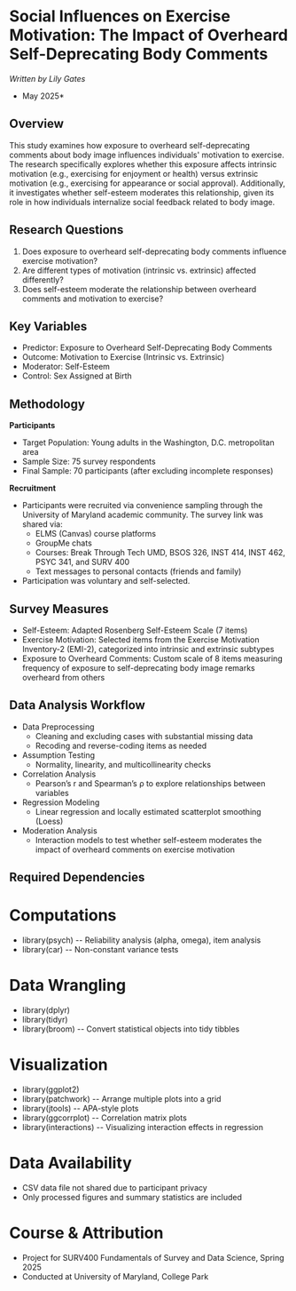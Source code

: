# Social Influences on Exercise Motivation: The Impact of Overheard Self-Deprecating Body Comments
*Written by Lily Gates*
* May 2025*

## Overview
This study examines how exposure to overheard self-deprecating comments about body image influences individuals' motivation to exercise. The research specifically explores whether this exposure affects intrinsic motivation (e.g., exercising for enjoyment or health) versus extrinsic motivation (e.g., exercising for appearance or social approval). Additionally, it investigates whether self-esteem moderates this relationship, given its role in how individuals internalize social feedback related to body image.

## Research Questions
1. Does exposure to overheard self-deprecating body comments influence exercise motivation?
2. Are different types of motivation (intrinsic vs. extrinsic) affected differently?
3. Does self-esteem moderate the relationship between overheard comments and motivation to exercise?

## Key Variables
* Predictor: Exposure to Overheard Self-Deprecating Body Comments
* Outcome: Motivation to Exercise (Intrinsic vs. Extrinsic)
* Moderator: Self-Esteem
* Control: Sex Assigned at Birth

## Methodology
**Participants**
   * Target Population: Young adults in the Washington, D.C. metropolitan area
   * Sample Size: 75 survey respondents
   * Final Sample: 70 participants (after excluding incomplete responses)

**Recruitment**
   * Participants were recruited via convenience sampling through the University of Maryland academic community. The survey link was shared via:
      * ELMS (Canvas) course platforms
      * GroupMe chats
      * Courses: Break Through Tech UMD, BSOS 326, INST 414, INST 462, PSYC 341, and SURV 400
      * Text messages to personal contacts (friends and family)
   * Participation was voluntary and self-selected.

## Survey Measures
* Self-Esteem: Adapted Rosenberg Self-Esteem Scale (7 items)
* Exercise Motivation: Selected items from the Exercise Motivation Inventory-2 (EMI-2), categorized into intrinsic and extrinsic subtypes
* Exposure to Overheard Comments: Custom scale of 8 items measuring frequency of exposure to self-deprecating body image remarks overheard from others

## Data Analysis Workflow
* Data Preprocessing
   * Cleaning and excluding cases with substantial missing data
   * Recoding and reverse-coding items as needed
* Assumption Testing
   * Normality, linearity, and multicollinearity checks
* Correlation Analysis
   * Pearson’s r and Spearman’s ρ to explore relationships between variables
* Regression Modeling
   * Linear regression and locally estimated scatterplot smoothing (Loess)
* Moderation Analysis
   * Interaction models to test whether self-esteem moderates the impact of overheard comments on exercise motivation



## Required Dependencies

# Computations
* library(psych) -- Reliability analysis (alpha, omega), item analysis
* library(car) -- Non-constant variance tests

# Data Wrangling
* library(dplyr)
* library(tidyr)
* library(broom) -- Convert statistical objects into tidy tibbles

# Visualization
* library(ggplot2)
* library(patchwork) -- Arrange multiple plots into a grid
* library(jtools) -- APA-style plots
* library(ggcorrplot) -- Correlation matrix plots
* library(interactions) -- Visualizing interaction effects in regression

# Data Availability
* CSV data file not shared due to participant privacy
* Only processed figures and summary statistics are included

# Course & Attribution
* Project for SURV400 Fundamentals of Survey and Data Science, Spring 2025
* Conducted at University of Maryland, College Park